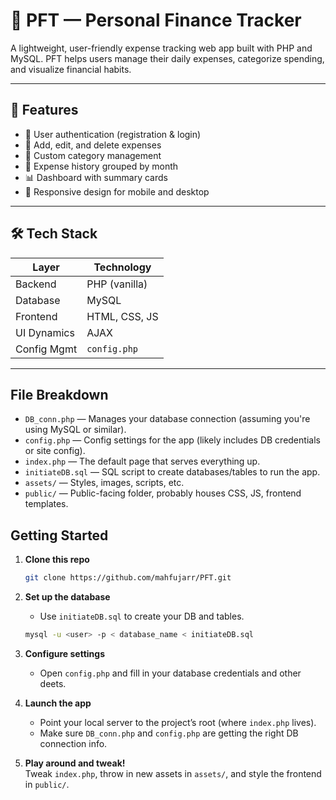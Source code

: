 # 🧾 PFT — Personal Finance Tracker

A lightweight, user-friendly expense tracking web app built with PHP and MySQL. PFT helps users manage their daily expenses, categorize spending, and visualize financial habits.

---

## 🚀 Features

- 🔐 User authentication (registration & login)
- 💸 Add, edit, and delete expenses
- 📂 Custom category management
- 📅 Expense history grouped by month
- 📊 Dashboard with summary cards
- 🧠 Responsive design for mobile and desktop

---

## 🛠 Tech Stack

| Layer       | Technology    |
| ----------- | ------------- |
| Backend     | PHP (vanilla) |
| Database    | MySQL         |
| Frontend    | HTML, CSS, JS |
| UI Dynamics | AJAX          |
| Config Mgmt | `config.php`  |

---

## File Breakdown

- `DB_conn.php` — Manages your database connection (assuming you're using MySQL or similar).
- `config.php` — Config settings for the app (likely includes DB credentials or site config).
- `index.php` — The default page that serves everything up.
- `initiateDB.sql` — SQL script to create databases/tables to run the app.
- `assets/` — Styles, images, scripts, etc.
- `public/` — Public-facing folder, probably houses CSS, JS, frontend templates.

## Getting Started

1. **Clone this repo**

   ```bash
   git clone https://github.com/mahfujarr/PFT.git

   ```

2. **Set up the database**

   - Use `initiateDB.sql` to create your DB and tables.

   ```bash
   mysql -u <user> -p < database_name < initiateDB.sql
   ```

3. **Configure settings**

   - Open `config.php` and fill in your database credentials and other deets.

4. **Launch the app**

   - Point your local server to the project’s root (where `index.php` lives).
   - Make sure `DB_conn.php` and `config.php` are getting the right DB connection info.

5. **Play around and tweak!**  
   Tweak `index.php`, throw in new assets in `assets/`, and style the frontend in `public/`.
